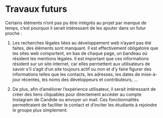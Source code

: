 # Travaux futurs

Certains éléments n’ont pas pu être intégrés au projet par manque de temps, c’est pourquoi il serait intéressant de les ajouter dans un futur proche :      

1.	Les recherches légales liées au développement web n’ayant pas été faites, des éléments sont manquant. Il est effectivement obligatoire que les sites web comportent, en bas de chaque page, un bandeau où résident les mentions légales. Il est important que ces informations résident sur un site internet, car elles permettent aux utilisateurs de savoir s’il s’agit d’un site toujours actif ou non et d’y faire figurer des informations telles que les contacts, les adresses, les dates de mise-à-jour récentes, les noms des développeurs et contributeurs, …      

2.	De plus, afin d’améliorer l’expérience utilisateur, il serait intéressant de créer des liens cliquables pour directement accéder au compte Instagram de Candide ou envoyer un mail. Ces fonctionnalités permettraient de faciliter le contact et d’inciter les étudiants à rejoindre le groupe plus simplement.
